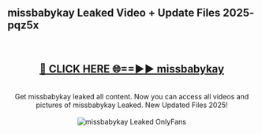 <h2>missbabykay Leaked Video + Update Files 2025- pqz5x</h2>
<br>
<div align="center">
<h2><a href="https://libra.edu.pl?missbabykay" rel="nofollow">🔴 CLICK HERE 🌐==►► missbabykay</a></h2>
<br>
Get missbabykay leaked all content. Now you can access all videos and pictures of missbabykay Leaked. New Updated Files 2025!
<br>
<br>
<a href="https://libra.edu.pl?missbabykay" rel="nofollow" data-target="animated-image.originalLink"><img src="https://i.ibb.co.com/WyWwxjT/player-gif2.gif" alt="missbabykay Leaked OnlyFans" style="max-width: 100%; display: inline-block;" data-target="animated-image.originalImage"></a>
</div>
<br>